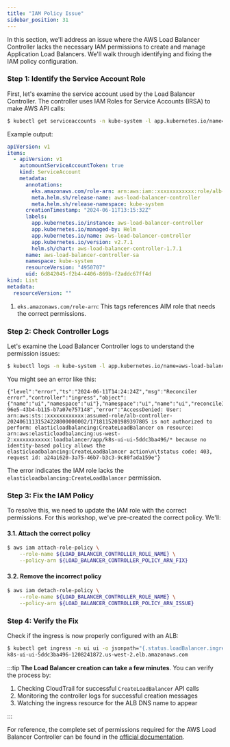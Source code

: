 ```yaml
---
title: "IAM Policy Issue"
sidebar_position: 31
---
```


In this section, we'll address an issue where the AWS Load Balancer Controller lacks the necessary IAM permissions to create and manage Application Load Balancers. We'll walk through identifying and fixing the IAM policy configuration.

### Step 1: Identify the Service Account Role

First, let's examine the service account used by the Load Balancer Controller. The controller uses IAM Roles for Service Accounts (IRSA) to make AWS API calls:

```bash
$ kubectl get serviceaccounts -n kube-system -l app.kubernetes.io/name=aws-load-balancer-controller -o yaml
```

Example output:

```yaml {8}
apiVersion: v1
items:
  - apiVersion: v1
    automountServiceAccountToken: true
    kind: ServiceAccount
    metadata:
      annotations:
        eks.amazonaws.com/role-arn: arn:aws:iam::xxxxxxxxxxxx:role/alb-controller-20240611131524228000000002
        meta.helm.sh/release-name: aws-load-balancer-controller
        meta.helm.sh/release-namespace: kube-system
      creationTimestamp: "2024-06-11T13:15:32Z"
      labels:
        app.kubernetes.io/instance: aws-load-balancer-controller
        app.kubernetes.io/managed-by: Helm
        app.kubernetes.io/name: aws-load-balancer-controller
        app.kubernetes.io/version: v2.7.1
        helm.sh/chart: aws-load-balancer-controller-1.7.1
      name: aws-load-balancer-controller-sa
      namespace: kube-system
      resourceVersion: "4950707"
      uid: 6d842045-f2b4-4406-869b-f2addc67ff4d
kind: List
metadata:
  resourceVersion: ""
```

1. `eks.amazonaws.com/role-arn`: This tags references AIM role that needs the correct permissions.

### Step 2: Check Controller Logs

Let's examine the Load Balancer Controller logs to understand the permission issues:

```bash
$ kubectl logs -n kube-system -l app.kubernetes.io/name=aws-load-balancer-controller
```

You might see an error like this:

```text
{"level":"error","ts":"2024-06-11T14:24:24Z","msg":"Reconciler error","controller":"ingress","object":{"name":"ui","namespace":"ui"},"namespace":"ui","name":"ui","reconcileID":"49d27bbb-96e5-43b4-b115-b7a07e757148","error":"AccessDenied: User: arn:aws:sts::xxxxxxxxxxxx:assumed-role/alb-controller-20240611131524228000000002/1718115201989397805 is not authorized to perform: elasticloadbalancing:CreateLoadBalancer on resource: arn:aws:elasticloadbalancing:us-west-2:xxxxxxxxxxxx:loadbalancer/app/k8s-ui-ui-5ddc3ba496/* because no identity-based policy allows the elasticloadbalancing:CreateLoadBalancer action\n\tstatus code: 403, request id: a24a1620-3a75-46b7-b3c3-9c80fada159e"}
```

The error indicates the IAM role lacks the `elasticloadbalancing:CreateLoadBalancer` permission.

### Step 3: Fix the IAM Policy

To resolve this, we need to update the IAM role with the correct permissions. For this workshop, we've pre-created the correct policy. We'll:

#### 3.1. Attach the correct policy

```bash
$ aws iam attach-role-policy \
    --role-name ${LOAD_BALANCER_CONTROLLER_ROLE_NAME} \
    --policy-arn ${LOAD_BALANCER_CONTROLLER_POLICY_ARN_FIX}
```

#### 3.2. Remove the incorrect policy

```bash
$ aws iam detach-role-policy \
    --role-name ${LOAD_BALANCER_CONTROLLER_ROLE_NAME} \
    --policy-arn ${LOAD_BALANCER_CONTROLLER_POLICY_ARN_ISSUE}
```

### Step 4: Verify the Fix

Check if the ingress is now properly configured with an ALB:

```bash timeout=600 hook=fix-5 hookTimeout=600
$ kubectl get ingress -n ui ui -o jsonpath="{.status.loadBalancer.ingress[*].hostname}{'\n'}"
k8s-ui-ui-5ddc3ba496-1208241872.us-west-2.elb.amazonaws.com
```

:::tip
**The Load Balancer creation can take a few minutes**. You can verify the process by:

1. Checking CloudTrail for successful `CreateLoadBalancer` API calls
2. Monitoring the controller logs for successful creation messages
3. Watching the ingress resource for the ALB DNS name to appear

:::

For reference, the complete set of permissions required for the AWS Load Balancer Controller can be found in the [official documentation](https://kubernetes-sigs.github.io/aws-load-balancer-controller/v2.4/deploy/installation/#setup-iam-manually).
